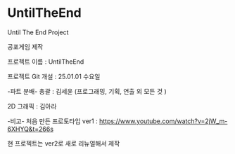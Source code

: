 # UntilTheEnd
Until The End Project

공포게임 제작

프로젝트 이름 : UntilTheEnd

프로젝트 Git 개설 : 25.01.01 수요일


-파트 분배-
총괄 : 김세윤 (프로그래밍, 기획, 연출 외 모든 것 )

2D 그래픽 : 김아라



-비고-
처음 만든 프로토타입
ver1 : https://www.youtube.com/watch?v=2jW_m-6XHYQ&t=266s

현 프로젝트는 ver2로 새로 리뉴얼해서 제작

